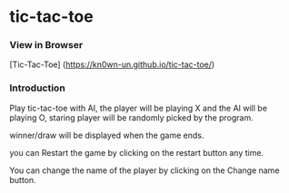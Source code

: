# tic-tac-toe

### View in Browser

[Tic-Tac-Toe] (https://kn0wn-un.github.io/tic-tac-toe/)

### Introduction

Play tic-tac-toe with AI, 
the player will be playing X and the AI will be playing O,
staring player will be randomly picked by the program.

winner/draw will be  displayed when the game ends.

you can Restart the game by clicking on the restart button any time.

You can change the name of the player by clicking on the Change name button.